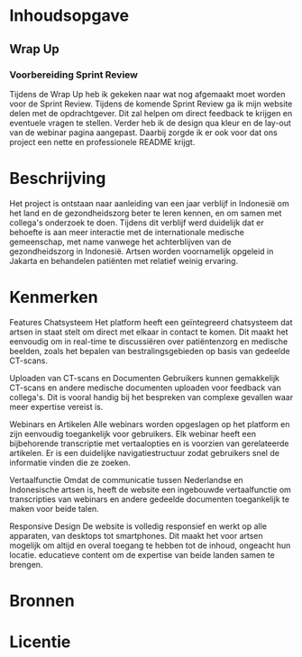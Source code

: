 <h1> Inhoudsopgave </h1>

<h2> Wrap Up </h2>

<h3> Voorbereiding Sprint Review </h3>

Tijdens de Wrap Up heb ik gekeken naar wat nog afgemaakt moet worden voor de Sprint Review. Tijdens de komende Sprint Review ga ik mijn website delen met de opdrachtgever. Dit zal helpen om direct feedback te krijgen en eventuele vragen te stellen. Verder heb ik de design qua kleur en de lay-out van de webinar pagina aangepast. Daarbij zorgde ik er ook voor dat ons project een nette en professionele README krijgt. 

<h1>Beschrijving</h1> 

Het project is ontstaan naar aanleiding van een jaar verblijf in Indonesië om het land en de gezondheidszorg beter te leren kennen, en om samen met collega's onderzoek te doen. Tijdens dit verblijf werd duidelijk dat er behoefte is aan meer interactie met de internationale medische gemeenschap, met name vanwege het achterblijven van de gezondheidszorg in Indonesië. Artsen worden voornamelijk opgeleid in Jakarta en behandelen patiënten met relatief weinig ervaring.

<h1> Kenmerken </h1>
Features Chatsysteem Het platform heeft een geïntegreerd chatsysteem dat artsen in staat stelt om direct met elkaar in contact te komen. Dit maakt het eenvoudig om in real-time te discussiëren over patiëntenzorg en medische beelden, zoals het bepalen van bestralingsgebieden op basis van gedeelde CT-scans.

Uploaden van CT-scans en Documenten Gebruikers kunnen gemakkelijk CT-scans en andere medische documenten uploaden voor feedback van collega's. Dit is vooral handig bij het bespreken van complexe gevallen waar meer expertise vereist is.

Webinars en Artikelen Alle webinars worden opgeslagen op het platform en zijn eenvoudig toegankelijk voor gebruikers. Elk webinar heeft een bijbehorende transcriptie met vertaalopties en is voorzien van gerelateerde artikelen. Er is een duidelijke navigatiestructuur zodat gebruikers snel de informatie vinden die ze zoeken.

Vertaalfunctie Omdat de communicatie tussen Nederlandse en Indonesische artsen is, heeft de website een ingebouwde vertaalfunctie om transcripties van webinars en andere gedeelde documenten toegankelijk te maken voor beide talen.

Responsive Design De website is volledig responsief en werkt op alle apparaten, van desktops tot smartphones. Dit maakt het voor artsen mogelijk om altijd en overal toegang te hebben tot de inhoud, ongeacht hun locatie. educatieve content om de expertise van beide landen samen te brengen.

<h1> Bronnen </h1>
<h1> Licentie </h1>
